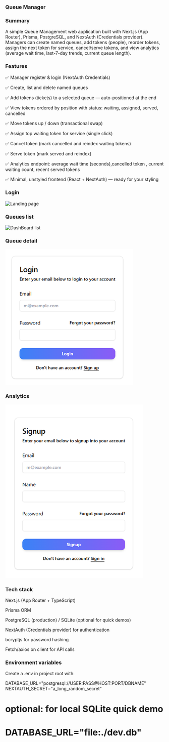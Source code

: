 ### Queue Manager ###

### Summary
A simple Queue Management web application built with Next.js (App Router), Prisma, PostgreSQL, and NextAuth (Credentials provider).
Managers can create named queues, add tokens (people), reorder tokens, assign the next token for service, cancel/serve tokens, and view analytics (average wait time, last-7-day trends, current queue length).

### Features

✅ Manager register & login (NextAuth Credentials)

✅ Create, list and delete named queues

✅ Add tokens (tickets) to a selected queue — auto-positioned at the end

✅ View tokens ordered by position with status: waiting, assigned, served, cancelled

✅ Move tokens up / down (transactional swap)

✅ Assign top waiting token for service (single click)

✅ Cancel token (mark cancelled and reindex waiting tokens)

✅ Serve token (mark served and reindex)

✅ Analytics endpoint: average wait time (seconds),cancelled token , current waiting count, recent served tokens

✅ Minimal, unstyled frontend (React + NextAuth) — ready for your styling

### Login
![Landing page](/public/Landing.png)

### Queues list
![DashBoard list](/pulic/DashBoard.png)

### Queue detail
![Login detail](/public/Login.png)

### Analytics
![Signup](/public/signup.png)

### Tech stack

Next.js (App Router + TypeScript)

Prisma ORM

PostgreSQL (production) / SQLite (optional for quick demos)

NextAuth (Credentials provider) for authentication

bcryptjs for password hashing

Fetch/axios on client for API calls


### Environment variables

Create a .env in project root with:

DATABASE_URL="postgresql://USER:PASS@HOST:PORT/DBNAME"
NEXTAUTH_SECRET="a_long_random_secret"
# optional: for local SQLite quick demo
# DATABASE_URL="file:./dev.db"